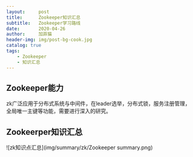 ```yaml
---
layout:     post
title:      Zookeeper知识汇总
subtitle:   Zookeeper学习路线
date:       2020-04-26
author:     加菲猫
header-img: img/post-bg-cook.jpg
catalog: true
tags:
    - Zookeeper
    - 知识汇总
---
```


## Zookeeper能力

zk广泛应用于分布式系统与中间件，在leader选举，分布式锁，服务注册管理，全局唯一主键等功能，需要进行深入的研究。


## Zookeerper知识汇总

![zk知识点汇总](img/summary/zk/Zookeeper summary.png)

 

